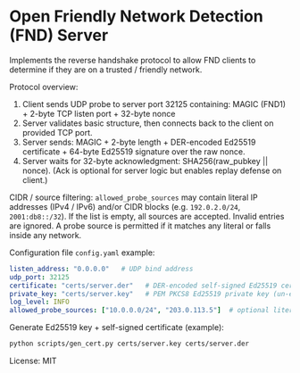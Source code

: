 # Open Friendly Network Detection (FND) Server

Implements the reverse handshake protocol to allow FND clients to determine if they are on a trusted / friendly network.

Protocol overview:
1. Client sends UDP probe to server port 32125 containing: MAGIC (FND1) + 2-byte TCP listen port + 32-byte nonce
2. Server validates basic structure, then connects back to the client on provided TCP port.
3. Server sends: MAGIC + 2-byte length + DER-encoded Ed25519 certificate + 64-byte Ed25519 signature over the raw nonce.
4. Server waits for 32-byte acknowledgment: SHA256(raw_pubkey || nonce). (Ack is optional for server logic but enables replay defense on client.)

CIDR / source filtering:
`allowed_probe_sources` may contain literal IP addresses (IPv4 / IPv6) and/or CIDR blocks (e.g. `192.0.2.0/24`, `2001:db8::/32`). If the list is empty, all sources are accepted. Invalid entries are ignored. A probe source is permitted if it matches any literal or falls inside any network.

Configuration file `config.yaml` example:
```yaml
listen_address: "0.0.0.0"   # UDP bind address
udp_port: 32125
certificate: "certs/server.der"   # DER-encoded self-signed Ed25519 certificate
private_key: "certs/server.key"   # PEM PKCS8 Ed25519 private key (un-encrypted)
log_level: INFO
allowed_probe_sources: ["10.0.0.0/24", "203.0.113.5"]  # optional literal + CIDR filters
```

Generate Ed25519 key + self-signed certificate (example):
```bash
python scripts/gen_cert.py certs/server.key certs/server.der
```

License: MIT
